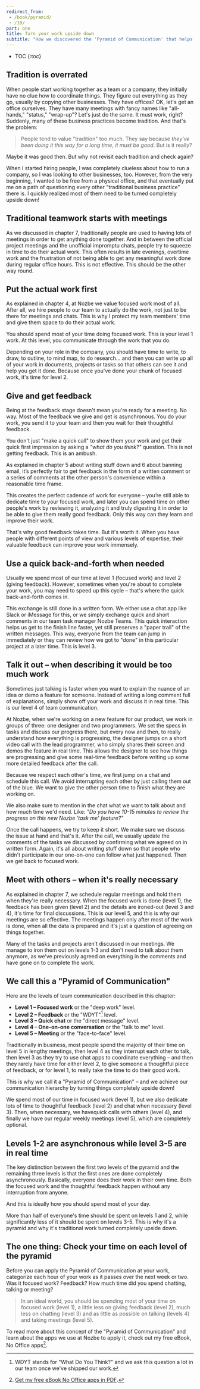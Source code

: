 ```yaml
---
redirect_from:
 - /book/pyramid/
 - /10/
part: one
title: Turn your work upside down
subtitle: "How we discovered the 'Pyramid of Communication' that helps us work better as a team"
---
```


* TOC
{:toc}

## Tradition is overrated

When people start working together as a team or a company, they initially have no clue how to coordinate things. They figure out everything as they go, usually by copying other businesses. They have offices? OK, let's get an office ourselves. They have many meetings with fancy names like "all-hands," "status," "wrap-up"? Let's just do the same. It must work, right? Suddenly, many of these business practices become tradition. And that's the problem:

> People tend to value "tradition" too much. They say because *they've been doing it this way for a long time, it must be good*. But is it really?

Maybe it was good then. But why not revisit each tradition and check again?

When I started hiring people, I was completely clueless about how to run a company, so I was looking to other businesses, too. However, from the very beginning, I wanted to be free from a physical office, and that eventually put me on a path of questioning every other "traditional business practice" there is. I quickly realized most of them need to be turned completely upside down!

## Traditional teamwork starts with meetings

As we discussed in chapter 7, traditionally people are used to having lots of meetings in order to get anything done together. And in between the official project meetings and the unofficial impromptu chats, people try to squeeze in time to do their actual work. This often results in late evenings, overtime work and the frustration of not being able to get any meaningful work done during regular office hours. This is not effective. This should be the other way round.

## Put the actual work first

As explained in chapter 4, at Nozbe we value focused work most of all. After all, we hire people to our team to actually do the work, not just to be there for meetings and chats. This is why I protect my team members' time and give them space to do their actual work.

You should spend most of your time doing focused work. This is your level 1 work. At this level, you communicate through the work that you do.

Depending on your role in the company, you should have time to write, to draw, to outline, to mind map, to do research… and then you can write up all of your work in documents, projects or tasks so that others can see it and help you get it done. Because once you've done your chunk of focused work, it's time for level 2.

## Give and get feedback

Being at the feedback stage doesn't mean you're ready for a meeting. No way. Most of the feedback we give and get is asynchronous.  You do your work, you send it to your team and then you wait for their thoughtful feedback.

You don't just "make a quick call" to show them your work and get their quick first impression by asking a *"what do you think?"* question. This is not getting feedback. This is an ambush.

As explained in chapter 5 about writing stuff down and 6 about banning email, it’s perfectly fair to get feedback in the form of a written comment or a series of comments at the other person's convenience within a reasonable time frame.

This creates the perfect cadence of work for everyone – you’re still able to dedicate time to your focused work, and later you can spend time on other people's work by reviewing it, analyzing it and truly digesting it in order to be able to give them really good feedback. Only this way can they learn and improve their work.

That's why good feedback takes time. But it's worth it. When you have people with different points of view and various levels of expertise, their valuable feedback can improve your work immensely.

## Use a quick back-and-forth when needed

Usually we spend most of our time at level 1 (focused work) and level 2 (giving feedback). However, sometimes when you're about to complete your work, you may need to speed up this cycle – that's where the quick back-and-forth comes in.

This exchange is still done in a written form. We either use a chat app like Slack or iMessage for this, or we simply exchange quick and short comments in our team task manager Nozbe Teams. This quick interaction helps us get to the finish line faster, yet still preserves a "paper trail" of the written messages. This way, everyone from the team can jump in immediately or they can review how we got to "done" in this particular project at a later time. This is level 3.

## Talk it out – when describing it would be too much work

Sometimes just talking is faster when you want to explain the nuance of an idea or demo a feature for someone. Instead of writing a long comment full of explanations, simply  show off your work and discuss it in real time. This is our level 4 of team communication.

At Nozbe, when we're working on a new feature for our product, we work in groups of three: one designer and two programmers. We set the specs in tasks and discuss our progress there, but every now and then, to really understand how everything is progressing, the designer jumps on a short video call with the lead programmer, who simply shares their screen and demos the feature in real time. This allows the designer to see how things are progressing and give some real-time feedback before  writing up some more detailed feedback after the call.

Because we respect each other's time, we first jump on a chat and schedule this call. We avoid interrupting each other by just calling them out of the blue. We want to give the other person time to finish what they are working on.

We also make sure to mention in the chat what we want to talk about and how much time we'd need. Like: *"Do you have 10-15 minutes to review the progress on this new Nozbe 'task me' feature?"*

Once the call happens, we try to keep it short. We make sure we discuss the issue at hand and that's it. After the call, we usually update the comments of the tasks we discussed by confirming what we agreed on in written form. Again, it's all about writing stuff down so that people who didn't participate in our one-on-one can follow what just happened. Then we get back to focused work.

## Meet with others – when it's really necessary

As explained in chapter 7, we schedule regular meetings and hold them when they're really necessary. When the focused work is done (level 1), the feedback has been given (level 2) and the details are ironed-out (level 3 and 4), it's time for final discussions. This is our level 5, and this is why our meetings are so effective. The meetings happen only after most of the work is done, when all the data is prepared and it's just a question of agreeing on things together.

Many of the tasks and projects aren’t discussed in our meetings. We manage to iron them out on levels 1-3 and don't need to talk about them anymore, as we’ve previously agreed on everything in the comments and have gone on to complete the work.

## We call this a "Pyramid of Communication"

Here are the levels of team communication described in this chapter:

* **Level 1 – Focused work** or the "deep work" level.
* **Level 2 – Feedback** or the "WDYT"[^1] level.
* **Level 3 – Quick chat** or the "direct message" level.
* **Level 4 – One-on-one conversation** or the "talk to me" level.
* **Level 5 – Meeting** or the "face-to-face" level.

Traditionally in business, most people spend the majority of their time on level 5 in lengthy meetings, then level 4 as they interrupt each other to talk, then level 3 as they try to use chat apps to coordinate everything – and then they rarely have time for either level 2, to give someone a thoughtful piece of feedback, or for level 1, to really take the time to do their good work.

This is why we call it a "Pyramid of Communication" – and we achieve our communication hierarchy by turning things completely upside down!

We spend most of our time in focused work (level 1), but we also dedicate lots of time to thoughtful feedback (level 2) and  chat when necessary (level 3). Then, when necessary, we havequick calls with others (level 4), and finally we have our regular weekly meetings (level 5), which are completely optional.

## Levels 1-2 are asynchronous while level 3-5 are in real time

The key distinction between the first two levels of the pyramid and the remaining three levels is that the first ones are done completely asynchronously. Basically, everyone does their work in their own time. Both the focused work and the thoughtful feedback happen without any interruption from anyone.

And this is ideally how you should spend most of your day.

More than half of everyone's time should be spent on levels 1 and 2, while significantly less of it should be spent on levels 3-5. This is why it's a pyramid and why it's traditional work turned completely upside down.

## The one thing: Check your time on each level of the pyramid

Before you can apply the Pyramid of Communication at your work, categorize each hour of your work as it passes over the next week or two. Was it focused work? Feedback? How much time did you spend chatting, talking or meeting?

> In an ideal world, you should be spending most of your time on focused work (level 1), a little less on giving feedback (level 2), much less on chatting (level 3) and as little as possible on talking (levels 4) and taking meetings (level 5).

To read more about this concept of the "Pyramid of Communication" and learn about the apps we use at Nozbe to apply it, check out my free eBook, No Office apps[^2].

[^1]: WDYT stands for "What Do You Think?" and we ask this question a lot in our team once we've shipped our work.

[^2]: [Get my free eBook No Office apps in PDF](https://NoOffice.org/noofficeapps.pdf).

